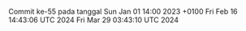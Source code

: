 Commit ke-55 pada tanggal Sun Jan 01 14:00 2023 +0100
Fri Feb 16 14:43:06 UTC 2024
Fri Mar 29 03:43:10 UTC 2024
